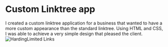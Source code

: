 # Custom Linktree app
I created a custom linktree application for a business that wanted to have a more custom appearance than the standard linktree. Using HTML and CSS, I was able to achieve a very simple design that pleased the client.![HardingLimited Links](https://user-images.githubusercontent.com/98662174/187553703-6299e5ea-1c43-4a1a-ad78-1bb96e6a926a.png)
